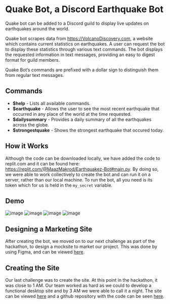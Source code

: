 # Quake Bot, a Discord Earthquake Bot

Quake bot can be added to a Discord guild to display live updates on earthquakes around the world.

Quake bot scrapes data from https://VolcanoDiscovery.com, a website which contains current statistics on earthquakes. A user can request the bot to display these statistics through various text commands. The bot displays the requested information in text messages, providing an easy to digest format for guild members. 

Quake Bot’s commands are prefixed with a dollar sign to distinguish them from regular text messages.

## Commands
* **$help** - Lists all available commands.
* **$earthquake** - Allows the user to see the most recent earthquake that occurred in any place of the world at the time requested.
* **$dailysummary** - Provides a daily summary of all the earthquakes across the globe.
* **$strongestquake** - Shows the strongest earthquake that occured today.

## How it Works

Although the code can be downloaded locally, we have added the code to replit.com and it can be found here: https://replit.com/@MaazMakrod/Earthquakez-Bot#main.py. By doing so, we were able to work collectively to create the bot and can run it on a server, rather than our local machine. To run the bot, all you need is its token which for us is held in the ```my_secret``` variable.

## Demo

![image](https://user-images.githubusercontent.com/71241543/123527339-90621c80-d6ac-11eb-924f-62fe84492ee1.png)
![image](https://user-images.githubusercontent.com/71241543/123527327-7f191000-d6ac-11eb-9102-c4bfbc49cf11.png)
![image](https://user-images.githubusercontent.com/71241543/123527329-85a78780-d6ac-11eb-8501-10c13b98fd2d.png)
![image](https://user-images.githubusercontent.com/71241543/123527335-8b9d6880-d6ac-11eb-9a0c-cc446ff672ea.png)

## Designing a Marketing Site

After creating the bot, we moved on to our next challenge as part of the hackathon, to design a mocksite to market our project. This was done by using Figma, and can be viewed [here](https://www.figma.com/proto/86AVEikWSaby4ix96R1hBW/QuakeBot-Website?page-id=0%3A1&node-id=1%3A2&viewport=584%2C-58%2C0.7111635804176331&scaling=min-zoom).

## Creating the Site

Our last challenge was to create the site. At this point in the hackathon, it was close to 1 AM. Our team worked as hard as we could to develop a functional desktop site and by 3 AM we were able to call it a night. The site can be viewed [here](https://earthquake-bot.maazmakrod.repl.co/) and a github repository with the code can be seen [here]().
